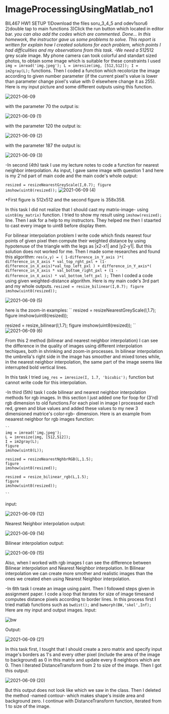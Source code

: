 # ImageProcessingUsingMatlab_no1
BIL467 HW1
SETUP
1)Download the files soru_3_4_5 and odev1soru6
2)double tap to main functions
3)Click the run button which located in editor bar.
*you can also add the codes which are commented.
Done...
In this homework, the instructor gave us some problems to solve. This report is written for explain how I created solutions for each problem, which points I had difficulities and my observations from this task. 
-We need a 512*512 grey scale image. My phone camera can took colorful and standart sized photos, to obtain some image which is suitable for these constraints I used
``
img = imread('img.jpeg');
L = imresize(img, [512,512]);
I = im2gray(L);
``
functions. Then I coded a function which recolorize the image according to given number parameter (if the current pixel's value is lower than parameter change pixel's value with 0 elsewhere change it as 255).
Here is my input picture and some different outputs using this function.

![2021-06-09](https://user-images.githubusercontent.com/60623941/121318465-f2ccc600-c913-11eb-871e-cbcc2da91e59.png)

with the parameter 70 the output is:

![2021-06-09 (1)](https://user-images.githubusercontent.com/60623941/121318999-75ee1c00-c914-11eb-827a-42de34e0b6ba.png)

with the parameter 120 the output is:

![2021-06-09 (2)](https://user-images.githubusercontent.com/60623941/121319063-8605fb80-c914-11eb-8dd4-035fc27968a5.png)

with the parameter 187 the output is:

![2021-06-09 (3)](https://user-images.githubusercontent.com/60623941/121319105-8e5e3680-c914-11eb-9af7-e1a0bd209f07.png)

-In second (4th) task I use my lecture notes to code a function for nearest neighbor interpolation. As input, I gave same image with question 1 and here is my 2'nd part of main code and the main code's whole output:

``
resized = resizeNearestGreyScale(I,0.7);
figure
imshow(uint8(resized));
``
![2021-06-09 (4)](https://user-images.githubusercontent.com/60623941/121320625-00834b00-c916-11eb-9be9-471dd8582666.png)

*First figure is 512x512 and the second figure is 358x358.

  In this task I did not realize that I should cast my matrix-image- using ``uint8(my_matrix)`` function. I tried to show my result using ``imshow(resized);`` line.
Then I ask for a help to my instructors. They helped me then I staarted to cast every image to uint8 before display them.

For bilinear interpolation problem I write code which finds nearest four points of given pixel then compute their weighted distance by using hypotenuse of the triangle with the legs as |x2-x1| and |y2-y1|. But this solution does not worked for me. Then I made some researches and found this algorithm:
``
res(x,y) = ( 1-difference_in_Y_axis )*( difference_in_X_axis * val_top_rght_pxl + (1-difference_in_X_axis)*val_top_left_pxl ) + difference_in_Y_axis*( difference_in_X_axis * val_bottom_right_pxl + (1 - difference_in_X_axis) * val_bottom_left_pxl );
``
Then I coded a code using given weighted-distance algorithm.  Here is my main code's 3rd part and my whole outputs.
``
resized = resize_bilinear(I,0.7);
figure
imshow(uint8(resized));
``

![2021-06-09 (5)](https://user-images.githubusercontent.com/60623941/121326020-cf594980-c91a-11eb-860d-93c9d2c12c4d.png)

here is the zoom-in examples:
``
resized = resizeNearestGreyScale(I,1.7);
figure
imshow(uint8(resized));

resized = resize_bilinear(I,1.7);
figure
imshow(uint8(resized));
``
![2021-06-09 (6)](https://user-images.githubusercontent.com/60623941/121331254-60322400-c91f-11eb-8cea-317633104c9b.png)


  From this 2 method (bilinear and nearest neighbor interpolation) I can see the difference in the quality of images using different interpolation techiques, both in shrinking and zoom-in processes. In bilinear interpolation the umbrella's right side in the image has smoother and mixed tones while, in the nearest neighbor interpolation, the same part of the image seems like interrupted bold vertical lines.

  In this task I tried `` img_res = imresize(I, 1.7, 'bicubic'); `` function but cannot write code for this interpolation.
  
  -In third (5th) task I code bilinear and nearest neighbor interpolation methods for rgb images. In this section I just added one for foop for (3'rd) rgb dimension to old functions.For each pixel in image I processed each red, green and blue values and added these values to my new 3 dimensioned matrice's color-rgb- dimension.
    Here is an example from neaarest neighbor for rgb images function:
    
    ``
    img = imread('img.jpeg');
    L = imresize(img, [512,512]);
    I = im2gray(L);
    figure
    imshow(uint8(L));

    resized = resizeNearestNghbrRGB(L,1.5);
    figure
    imshow(uint8(resized));

    resized = resize_bilinear_rgb(L,1.5);
    figure
    imshow(uint8(resized));

    ``
    
input:

![2021-06-09 (12)](https://user-images.githubusercontent.com/60623941/121337047-ca00fc80-c924-11eb-8e8e-5e995a4ed65d.png)

Nearest Neighbor interpolation output:

![2021-06-09 (14)](https://user-images.githubusercontent.com/60623941/121339071-c9696580-c926-11eb-9503-5f5c8c03f29d.png)


Bilinear interpolation output:

![2021-06-09 (15)](https://user-images.githubusercontent.com/60623941/121339131-d8501800-c926-11eb-8891-25e979164de8.png)


  Also, when I worked with rgb images I can see the difference between Bilinear interpolation and Nearest Neighbor interpolation. In Bilinear interpolation we can create more smother and realistic images than the ones we created ehen using Nearest Neighbor interpolation.

-In 6th task I create an image using paint. Then I followed steps given in assignment paper. I code a loop that iterates for size of image timesand computes distance pixels according to border lines. 
  In this process first I tried matlab functions such as ``bwdist();`` and ``bwmorph(BW,'skel',Inf); ``
Here are my input and output images.
Input:

![bw](https://user-images.githubusercontent.com/60623941/121387379-4dd1dd80-c953-11eb-81b4-bc3b98145b94.png)

Output:

![2021-06-09 (21)](https://user-images.githubusercontent.com/60623941/121387590-75c14100-c953-11eb-9a69-9f253810ef34.png)

  In this task first, I tought that I should create a zero matrix and specify input image's borders as 1's and every other pixel (include the area of the image to background) as 0 in this matrix and update every 8 neighbors which are 0. Then I iterated DistanceTransform from 2 to size of the image. Then I got this output:
  
  ![2021-06-09 (20)](https://user-images.githubusercontent.com/60623941/121388714-61317880-c954-11eb-9941-ca2d4c297188.png)

  
   But this output does not look like which we saw in the class. Then I deleted the method -named contour- which makes shape's inside area and background zero.
   I continue with DistanceTransform function, iterated from 1 to size of the image.



